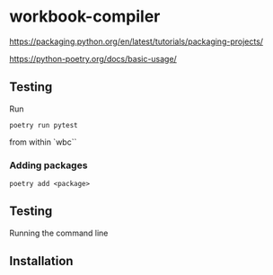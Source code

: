 # workbook-compiler

https://packaging.python.org/en/latest/tutorials/packaging-projects/

https://python-poetry.org/docs/basic-usage/

## Testing

Run

```
poetry run pytest
```

from within `wbc``

### Adding packages

```
poetry add <package>
```


## Testing

Running the command line


## Installation
